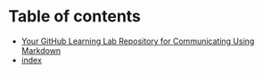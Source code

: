# Table of contents

* [Your GitHub Learning Lab Repository for Communicating Using Markdown](README.md)
* [index](index.md)

